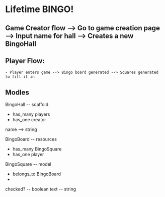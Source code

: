 # Lifetime BINGO!


## Game Creator flow --> Go to game creation page --> Input name for hall --> Creates a new BingoHall

## Player Flow:
    - Player enters game --> Bingo board generated --> Squares generated to fill it in

## Modles

BingoHall -- scaffold
- has_many players
- has_one creator

name --> string


BingoBoard -- resources
- has_many BingoSquare
- has_one player

BingoSquare -- model
 - belongs_to BingoBoard
 - 

checked? -- boolean
text -- string